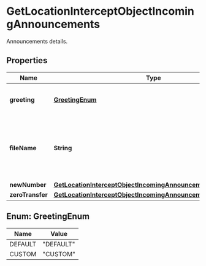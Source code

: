 

# GetLocationInterceptObjectIncomingAnnouncements

Announcements details.

## Properties

| Name | Type | Description | Notes |
|------------ | ------------- | ------------- | -------------|
|**greeting** | [**GreetingEnum**](#GreetingEnum) | Greeting type for location intercept. |  [optional] |
|**fileName** | **String** | If set to &#x60;CUSTOM&#x60; for greeting, filename of previously uploaded file. |  [optional] |
|**newNumber** | [**GetLocationInterceptObjectIncomingAnnouncementsNewNumber**](GetLocationInterceptObjectIncomingAnnouncementsNewNumber.md) |  |  [optional] |
|**zeroTransfer** | [**GetLocationInterceptObjectIncomingAnnouncementsZeroTransfer**](GetLocationInterceptObjectIncomingAnnouncementsZeroTransfer.md) |  |  [optional] |



## Enum: GreetingEnum

| Name | Value |
|---- | -----|
| DEFAULT | &quot;DEFAULT&quot; |
| CUSTOM | &quot;CUSTOM&quot; |



